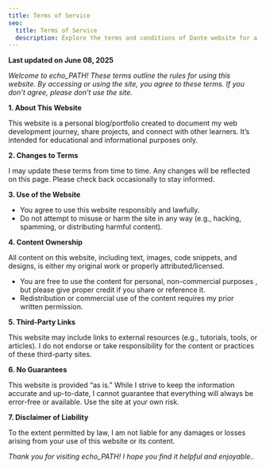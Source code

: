 ```yaml
---
title: Terms of Service
seo:
  title: Terms of Service
  description: Explore the terms and conditions of Dante website for a clear understanding of guidelines and responsibilities.
---
```


**Last updated on June 08, 2025**

_Welcome to echo_PATH! These terms outline the rules for using this website. By accessing or using the site, you agree to these terms. If you don’t agree, please don’t use the site._

**1. About This Website**

This website is a personal blog/portfolio created to document my web development journey, share projects, and connect with other learners. It’s intended for educational and informational purposes only.

**2. Changes to Terms**

I may update these terms from time to time. Any changes will be reflected on this page. Please check back occasionally to stay informed.

**3. Use of the Website**

- You agree to use this website responsibly and lawfully.
- Do not attempt to misuse or harm the site in any way (e.g., hacking, spamming, or distributing harmful content).

**4. Content Ownership**

All content on this website, including text, images, code snippets, and designs, is either my original work or properly attributed/licensed.

- You are free to use the content for personal, non-commercial purposes , but please give proper credit if you share or reference it.
- Redistribution or commercial use of the content requires my prior written permission.

**5. Third-Party Links**

This website may include links to external resources (e.g., tutorials, tools, or articles). I do not endorse or take responsibility for the content or practices of these third-party sites.

**6. No Guarantees**

This website is provided “as is.” While I strive to keep the information accurate and up-to-date, I cannot guarantee that everything will always be error-free or available. Use the site at your own risk.

**7. Disclaimer of Liability**

To the extent permitted by law, I am not liable for any damages or losses arising from your use of this website or its content.

_Thank you for visiting echo_PATH! I hope you find it helpful and enjoyable.._
